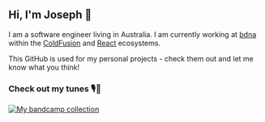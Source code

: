 ## Hi, I'm Joseph 🤗

I am a software engineer living in Australia. I am currently working at [bdna](https://bdna.com.au/) within the [ColdFusion](https://www.adobe.com/au/products/coldfusion-family.html) and [React](https://reactjs.org/) ecosystems.

This GitHub is used for my personal projects - check them out and let me know what you think!

### Check out my tunes 🎙🎸

[![My bandcamp collection](https://bandcamp-collection-readme.herokuapp.com/getCollection?username=Johoseph&theme=dark)](https://bandcamp-collection-readme.herokuapp.com/getCollection?username=Johoseph&theme=dark)
